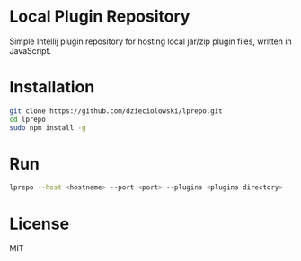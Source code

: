 # Local Plugin Repository
Simple Intellij plugin repository for hosting local jar/zip plugin files, written in JavaScript.

# Installation
```bash
git clone https://github.com/dzieciolowski/lprepo.git
cd lprepo
sudo npm install -g
```

# Run
```bash
lprepo --host <hostname> --port <port> --plugins <plugins directory>
```

# License
MIT